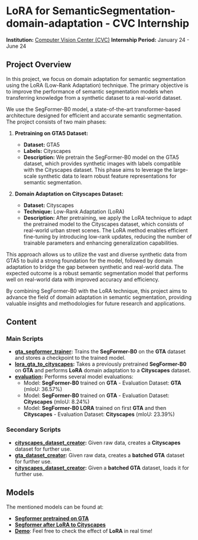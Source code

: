 # LoRA for SemanticSegmentation-domain-adaptation - CVC Internship

**Institution:** [Computer Vision Center (CVC)](https://www.cvc.uab.es/)
**Internship Period:** January 24 - June 24

## Project Overview

In this project, we focus on domain adaptation for semantic segmentation using the LoRA (Low-Rank Adaptation) technique. The primary objective is to improve the performance of semantic segmentation models when transferring knowledge from a synthetic dataset to a real-world dataset.

We use the SegFormer-B0 model, a state-of-the-art transformer-based architecture designed for efficient and accurate semantic segmentation. The project consists of two main phases:

1. **Pretraining on GTA5 Dataset:**
   - **Dataset:** GTA5
   - **Labels:** Cityscapes
   - **Description:** We pretrain the SegFormer-B0 model on the GTA5 dataset, which provides synthetic images with labels compatible with the Cityscapes dataset. This phase aims to leverage the large-scale synthetic data to learn robust feature representations for semantic segmentation.

2. **Domain Adaptation on Cityscapes Dataset:**
   - **Dataset:** Cityscapes
   - **Technique:** Low-Rank Adaptation (LoRA)
   - **Description:** After pretraining, we apply the LoRA technique to adapt the pretrained model to the Cityscapes dataset, which consists of real-world urban street scenes. The LoRA method enables efficient fine-tuning by introducing low-rank updates, reducing the number of trainable parameters and enhancing generalization capabilities.

This approach allows us to utilize the vast and diverse synthetic data from GTA5 to build a strong foundation for the model, followed by domain adaptation to bridge the gap between synthetic and real-world data. The expected outcome is a robust semantic segmentation model that performs well on real-world data with improved accuracy and efficiency.

By combining SegFormer-B0 with the LoRA technique, this project aims to advance the field of domain adaptation in semantic segmentation, providing valuable insights and methodologies for future research and applications.

## Content
### Main Scripts
- **[gta_segformer_trainer](scripts/gta_segformer_trainer.py):** Trains the **SegFormer-B0** on the **GTA** dataset and stores a checkpoint to the trained model.
- **[lora_gta_to_cityscapes](scripts/lora_gta_to_cityscapes_clean.py):** Takes a previously pretrained **SegFormer-B0** on **GTA** and performs **LoRA** domain adaptation to a **Cityscapes** dataset.
- **[evaluation](scripts/Segformer_evaluation.ipynb):** Performs several model evaluations:
  - Model: **SegFormer-B0** trained on **GTA** - Evaluation Dataset: **GTA** (mIoU: 36.57%)
  - Model: **SegFormer-B0** trained on **GTA** - Evaluation Dataset: **Cityscapes** (mIoU: 8.24%)
  - Model: **SegFormer-B0 LORA** trained on first **GTA** and then **Cityscapes** - Evaluation Dataset: **Cityscapes** (mIoU: 23.39%)
### Secondary Scripts
- **[cityscapes_dataset_creator](useful_scripts/cityscapes_dataset_creator.py):** Given raw data, creates a **Cityscapes** dataset for further use.
- **[gta_dataset_creator](useful_scripts/gta_dataset_creator.py):** Given raw data, creates a **batched GTA** dataset for further use.
- **[cityscapes_dataset_creator](useful_scripts/cityscapes_dataset_creator.py):** Given a **batched GTA** dataset, loads it for further use.

## Models
The mentioned models can be found at:
- **[Segformer pretrained on GTA](https://huggingface.co/guimCC/segformer-v0-gta)**
- **[Segformer after LoRA to Cityscapes](https://huggingface.co/guimCC/segformer-v0-gta-cityscapes)**
- **[Demo](https://huggingface.co/spaces/guimCC/LORA_SemanticSegmentation)**: Feel free to check the effect of **LoRA** in real time!
